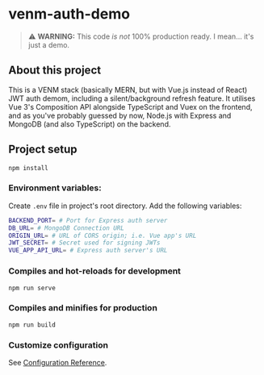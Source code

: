 # venm-auth-demo

> ⚠️ **WARNING:** This code _is not_ 100% production ready. I mean... it's just a demo.

## About this project

This is a VENM stack (basically MERN, but with Vue.js instead of React) JWT auth demom, including a silent/background refresh feature. It utilises Vue 3's Composition API alongside TypeScript and Vuex on the frontend, and as you've probably guessed by now, Node.js with Express and MongoDB (and also TypeScript) on the backend.

## Project setup

```
npm install
```

### Environment variables:

Create `.env` file in project's root directory. Add the following variables:

```sh
BACKEND_PORT= # Port for Express auth server
DB_URL= # MongoDB Connection URL
ORIGIN_URL= # URL of CORS origin; i.e. Vue app's URL
JWT_SECRET= # Secret used for signing JWTs
VUE_APP_API_URL= # Express auth server's URL
```

### Compiles and hot-reloads for development

```
npm run serve
```

### Compiles and minifies for production

```
npm run build
```

### Customize configuration

See [Configuration Reference](https://cli.vuejs.org/config/).
